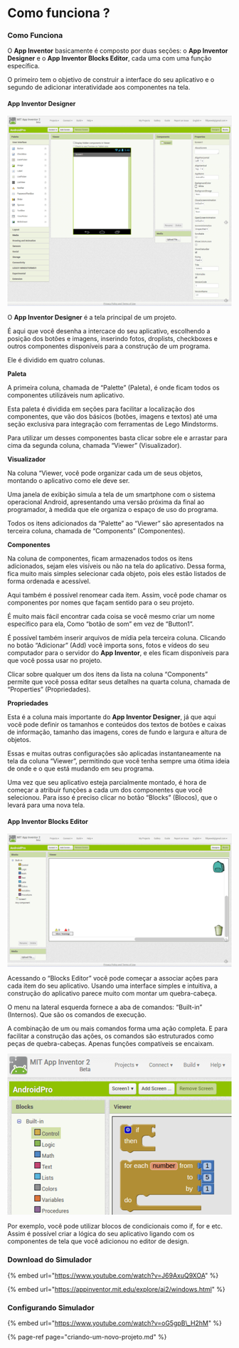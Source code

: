 # Como funciona ?

### **Como Funciona**

O **App Inventor** basicamente é composto por duas seções: o **App Inventor Designer** e o **App Inventor Blocks Editor**, cada uma com uma função específica.

O primeiro tem o objetivo de construir a interface do seu aplicativo e o segundo de adicionar interatividade aos componentes na tela.

#### **App Inventor Designer**

![](../../.gitbook/assets/app-inventor-designer-1024x869.png)

O **App Inventor Designer** é a tela principal de um projeto.

É aqui que você desenha a intercace do seu aplicativo, escolhendo a posição dos botões e imagens, inserindo fotos, droplists, checkboxes e outros componentes disponíveis para a construção de um programa.

Ele é dividido em quatro colunas.

**Paleta**

A primeira coluna, chamada de “Palette” \(Paleta\), é onde ficam todos os componentes utilizáveis num aplicativo.

Esta paleta é dividida em seções para facilitar a localização dos componentes, que vão dos básicos \(botões, imagens e textos\) até uma seção exclusiva para integração com ferramentas de Lego Mindstorms.

Para utilizar um desses componentes basta clicar sobre ele e arrastar para cima da segunda coluna, chamada “Viewer” \(Visualizador\).

**Visualizador**

Na coluna “Viewer, você pode organizar cada um de seus objetos, montando o aplicativo como ele deve ser.

Uma janela de exibição simula a tela de um smartphone com o sistema operacional Android, apresentando uma versão próxima da final ao programador, à medida que ele organiza o espaço de uso do programa.

Todos os itens adicionados da “Palette” ao “Viewer” são apresentados na terceira coluna, chamada de “Components” \(Componentes\).

**Componentes**

Na coluna de componentes, ficam armazenados todos os itens adicionados, sejam eles visíveis ou não na tela do aplicativo. Dessa forma, fica muito mais simples selecionar cada objeto, pois eles estão listados de forma ordenada e acessível.

Aqui também é possível renomear cada item. Assim, você pode chamar os componentes por nomes que façam sentido para o seu projeto.

É muito mais fácil encontrar cada coisa se você mesmo criar um nome específico para ela, Como “botão de som” em vez de “Button1”.

É possível também inserir arquivos de mídia pela terceira coluna. Clicando no botão “Adicionar” \(Add\) você importa sons, fotos e vídeos do seu computador para o servidor do **App Inventor**, e eles ficam disponíveis para que você possa usar no projeto.

Clicar sobre qualquer um dos itens da lista na coluna “Components” permite que você possa editar seus detalhes na quarta coluna, chamada de “Properties” \(Propriedades\).

**Propriedades**

Esta é a coluna mais importante do **App Inventor Designer**, já que aqui você pode definir os tamanhos e conteúdos dos textos de botões e caixas de informação, tamanho das imagens, cores de fundo e largura e altura de objetos.

Essas e muitas outras configurações são aplicadas instantaneamente na tela da coluna “Viewer”, permitindo que você tenha sempre uma ótima ideia de onde e o que está mudando em seu programa.

Uma vez que seu aplicativo esteja parcialmente montado, é hora de começar a atribuir funções a cada um dos componentes que você selecionou. Para isso é preciso clicar no botão “Blocks” \(Blocos\), que o levará para uma nova tela.

#### **App Inventor Blocks Editor**

![](../../.gitbook/assets/app-inventor-blocks-editor-1024x609.png)

Acessando o “Blocks Editor” você pode começar a associar ações para cada item do seu aplicativo. Usando uma interface simples e intuitiva, a construção do aplicativo parece muito com montar um quebra-cabeça.

O menu na lateral esquerda fornece a aba de comandos: “Built-in” \(Internos\). Que são os comandos de execução.

A combinação de um ou mais comandos forma uma ação completa. E para facilitar a construção das ações, os comandos são estruturados como peças de quebra-cabeças. Apenas funções compatíveis se encaixam.

![](../../.gitbook/assets/app-inventor-edit-blocks-block.png)

Por exemplo, você pode utilizar blocos de condicionais como if, for e etc. Assim é possível criar a lógica do seu aplicativo ligando com os componentes de tela que você adicionou no editor de design.

### Download do Simulador

{% embed url="https://www.youtube.com/watch?v=J69AxuQ9XOA" %}

{% embed url="https://appinventor.mit.edu/explore/ai2/windows.html" %}



### Configurando Simulador

{% embed url="https://www.youtube.com/watch?v=oG5gpB\_H2hM" %}



{% page-ref page="criando-um-novo-projeto.md" %}

